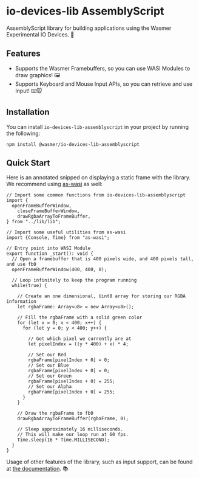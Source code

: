 # io-devices-lib AssemblyScript

AssemblyScript library for building applications using the Wasmer Experimental IO Devices. 🔌

## Features

- Supports the Wasmer Framebuffers, so you can use WASI Modules to draw graphics! 🖼️
- Supports Keyboard and Mouse Input APIs, so you can retrieve and use Input! ⌨️🐭

## Installation

You can install `io-devices-lib-assemblyscript` in your project by running the following:

`npm install @wasmer/io-devices-lib-assemblyscript`

## Quick Start

Here is an annotated snipped on displaying a static frame with the library. We recommend using [as-wasi](https://github.com/jedisct1/as-wasi) as well:

```
// Import some common functions from io-devices-lib-assemblyscript
import {
  openFrameBufferWindow, 
    closeFrameBufferWindow, 
    drawRgbaArrayToFrameBuffer, 
} from "../lib/lib";

// Import some useful utilities from as-wasi
import {Console, Time} from "as-wasi";

// Entry point into WASI Module
export function _start(): void {
  // Open a framebuffer that is 400 pixels wide, and 400 pixels tall, and use fb0
  openFrameBufferWindow(400, 400, 0);

  // Loop infinitely to keep the program running
  while(true) {

    // Create an one dimensional, Uint8 array for storing our RGBA information
    let rgbaFrame: Array<u8> = new Array<u8>();

    // Fill the rgbaFrame with a solid green color
    for (let x = 0; x < 400; x++) {
      for (let y = 0; y < 400; y++) {

        // Get which pixel we currently are at
        let pixelIndex = ((y * 400) + x) * 4;

        // Set our Red
        rgbaFrame[pixelIndex + 0] = 0;
        // Set our Blue
        rgbaFrame[pixelIndex + 0] = 0;
        // Set our Green
        rgbaFrame[pixelIndex + 0] = 255;
        // Set our Alpha
        rgbaFrame[pixelIndex + 0] = 255;
      }
    }

    // Draw the rgbaFrame to fb0
    drawRgbaArrayToFrameBuffer(rgbaFrame, 0);

    // Sleep approximately 16 milliseconds. 
    // This will make our loop run at 60 fps.
    Time.sleep(16 * Time.MILLISECOND);
  }
}
```

Usage of other features of the library, such as input support, can be found at [the documentation](). 📚
